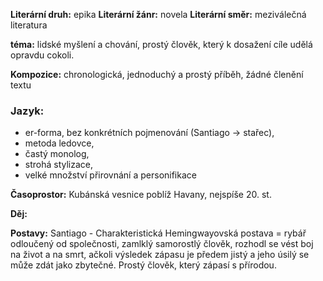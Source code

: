 **Literární druh:** epika
**Literární žánr:** novela
**Literární směr:** meziválečná literatura

**téma:** lidské myšlení a chování, prostý člověk, který k dosažení cíle udělá opravdu cokoli.

**Kompozice:** chronologická, jednoduchý a prostý příběh, žádné členění textu

### Jazyk: 
- er-forma, bez konkrétních pojmenování (Santiago -> stařec), 
- metoda ledovce, 
- častý monolog, 
- strohá stylizace, 
- velké množství přirovnání a personifikace

**Časoprostor:** Kubánská vesnice poblíž Havany, nejspíše 20. st.

**Děj:** 

**Postavy:** Santiago - Charakteristická Hemingwayovská postava = rybář odloučený od společnosti, zamlklý samorostlý člověk, rozhodl se vést boj na život a na smrt, ačkoli výsledek zápasu je předem jistý a jeho úsilý se může zdát jako zbytečné. Prostý člověk, který zápasí s přírodou.